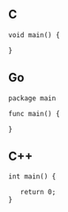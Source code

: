 ## C

```
void main() {
   
}
```
## Go
```
package main

func main() {
  
}
```
## C++

```
int main() {
  
   return 0;
}
```



